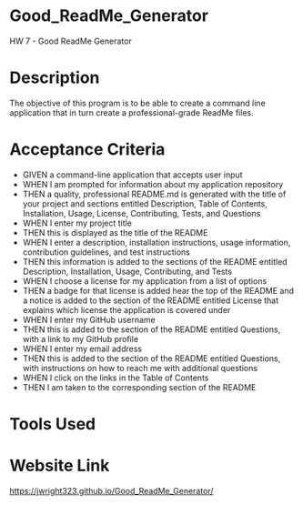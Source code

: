 # Good_ReadMe_Generator
HW 7 - Good ReadMe Generator
# Description
The objective of this program is to be able to create a command line application that in turn create a professional-grade ReadMe files.

# Acceptance Criteria
* GIVEN a command-line application that accepts user input
* WHEN I am prompted for information about my application repository
* THEN a quality, professional README.md is generated with the title of your project and sections entitled Description, Table of Contents, Installation, Usage,     License, Contributing, Tests, and Questions
* WHEN I enter my project title
* THEN this is displayed as the title of the README
* WHEN I enter a description, installation instructions, usage information, contribution guidelines, and test instructions
* THEN this information is added to the sections of the README entitled Description, Installation, Usage, Contributing, and Tests
* WHEN I choose a license for my application from a list of options
* THEN a badge for that license is added hear the top of the README and a notice is added to the section of the README entitled License that explains which license the application is covered under
* WHEN I enter my GitHub username
* THEN this is added to the section of the README entitled Questions, with a link to my GitHub profile
* WHEN I enter my email address
* THEN this is added to the section of the README entitled Questions, with instructions on how to reach me with additional questions
* WHEN I click on the links in the Table of Contents
* THEN I am taken to the corresponding section of the README
# Tools Used

# Website Link
https://jwright323.github.io/Good_ReadMe_Generator/


